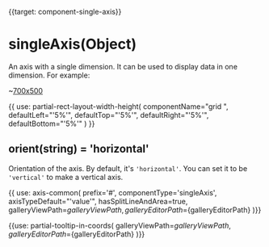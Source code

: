 
{{target: component-single-axis}}

# singleAxis(Object)

An axis with a single dimension. It can be used to display data in one dimension. For example:

~[700x500](${galleryViewPath}scatter-single-axis&edit=1&reset=1)

{{ use: partial-rect-layout-width-height(
    componentName="grid ",
    defaultLeft="'5%'",
    defaultTop="'5%'",
    defaultRight="'5%'",
    defaultBottom="'5%'"
) }}

## orient(string) = 'horizontal'

Orientation of the axis. By default, it's `'horizontal'`. You can set it to be `'vertical'` to make a vertical axis.

{{ use: axis-common(
    prefix='#',
    componentType='singleAxis',
    axisTypeDefault="'value'",
    hasSplitLineAndArea=true,
    galleryViewPath=${galleryViewPath},
    galleryEditorPath=${galleryEditorPath}
)}}


{{use: partial-tooltip-in-coords(
    galleryViewPath=${galleryViewPath},
    galleryEditorPath=${galleryEditorPath}
)}}